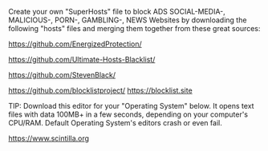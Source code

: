 Create your own "SuperHosts" file to block
ADS
SOCIAL-MEDIA-, MALICIOUS-, PORN-, GAMBLING-, NEWS Websites
by downloading the following "hosts" files and merging them together from these great sources:

https://github.com/EnergizedProtection/

https://github.com/Ultimate-Hosts-Blacklist/

https://github.com/StevenBlack/

https://github.com/blocklistproject/ https://blocklist.site

TIP: Download this editor for your "Operating System" below. It opens text files with data 100MB+ in a few seconds, depending on your computer's CPU/RAM. Default Operating System's editors crash or even fail.

https://www.scintilla.org
